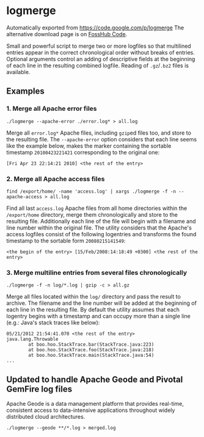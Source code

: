 # logmerge
Automatically exported from https://code.google.com/p/logmerge
The alternative download page is on [FossHub Code](http://code.fosshub.com/logmerge/downloads).

Small and powerful script to merge two or more logfiles so that multilined entries appear in the correct chronological order without breaks of entries. Optional arguments control an adding of descriptive fields at the beginning of each line in the resulting combined logfile. Reading of `.gz`/`.bz2` files is available.

## Examples

### 1. Merge all Apache error files

```
./logmerge --apache-error ./error.log* > all.log
```

Merge all `error.log*` Apache files, including `gzip`ed files too, and store to the resulting file. The `--apache-error` option considers that each line seems like the example below, makes the marker containing the sortable timestamp `20100423221421` corresponding to the original one:

```
[Fri Apr 23 22:14:21 2010] <the rest of the entry>
```

### 2. Merge all Apache access files

```
find /export/home/ -name 'access.log' | xargs ./logmerge -f -n --apache-access > all.log
```

Find all last `access.log` Apache files from all home directories within the `/export/home` directory, merge them chronologically and store to the resulting file. Additionally each line of the file will begin with a filename and line number within the original file.
The utility considers that the Apache's access logfiles consist of the following logentries and transforms the found timestamp to the sortable form `20080215141549`:

```
<the begin of the entry> [15/Feb/2008:14:18:49 +0300] <the rest of the entry>
```

### 3. Merge multiline entries from several files chronologically

```
./logmerge -f -n log/*.log | gzip -c > all.gz
```

Merge all files located within the `log/` directory and pass the result to archive. The filename and the line number will be added at the beginning of each line in the resulting file. By default the utility assumes that each logentry begins with a timestamp and can occupy more than a single line (e.g.: Java's stack traces like below):

```
05/21/2012 21:54:41.070 <the rest of the entry>
java.lang.Throwable
        at boo.hoo.StackTrace.bar(StackTrace.java:223)
        at boo.hoo.StackTrace.foo(StackTrace.java:218)
        at boo.hoo.StackTrace.main(StackTrace.java:54)
...
```

## Updated to handle Apache Geode and Pivotal GemFire log files

Apache Geode is a data management platform that provides real-time, consistent access to data-intensive applications throughout widely distributed cloud architectures.

```
./logmerge --geode **/*.log > merged.log
```
